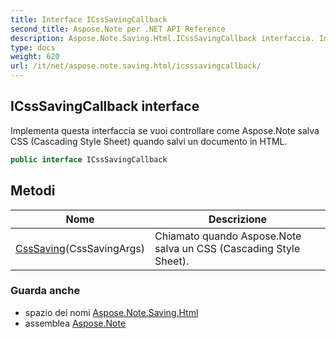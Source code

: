 ```yaml
---
title: Interface ICssSavingCallback
second_title: Aspose.Note per .NET API Reference
description: Aspose.Note.Saving.Html.ICssSavingCallback interfaccia. Implementa questa interfaccia se vuoi controllare come Aspose.Note salva CSS Cascading Style Sheet quando salvi un documento in HTML.
type: docs
weight: 620
url: /it/net/aspose.note.saving.html/icsssavingcallback/
---
```

## ICssSavingCallback interface

Implementa questa interfaccia se vuoi controllare come Aspose.Note salva CSS (Cascading Style Sheet) quando salvi un documento in HTML.

```csharp
public interface ICssSavingCallback
```

## Metodi

| Nome | Descrizione |
| --- | --- |
| [CssSaving](../../aspose.note.saving.html/icsssavingcallback/csssaving/)(CssSavingArgs) | Chiamato quando Aspose.Note salva un CSS (Cascading Style Sheet). |

### Guarda anche

* spazio dei nomi [Aspose.Note.Saving.Html](../../aspose.note.saving.html/)
* assemblea [Aspose.Note](../../)


